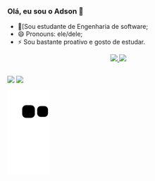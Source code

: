 ### Olá, eu sou o Adson 👋

- 🌱[Sou estudante de Engenharia de software;
- 😄 Pronouns: ele/dele;
- ⚡ Sou bastante proativo e gosto de estudar.

<div align="center">
  <a href="https://github.com/AdySoares">
  <img height="180em" src="https://github-readme-stats.vercel.app/api?username=AdySoares&show_icons=true&theme=monokai&include_all_commits=true&count_private=true"/>
  <img height="180em" src="https://github-readme-stats.vercel.app/api/top-langs/?username=AdySoares&layout=compact&langs_count=7&theme=monokai"/>
</div>
  
  ##
  
<div> 
    <a href="https://instagram.com/ady_soaress" target="_blank"><img src="https://img.shields.io/badge/-Instagram-%23E4405F?style=for-the-badge&logo=instagram&logoColor=white" target="_blank"></a>
    <a href="https://www.linkedin.com/in/adson-soares-a08973233/" target="_blank"><img src="https://img.shields.io/badge/-LinkedIn-%230077B5?style=for-the-badge&logo=linkedin&logoColor=white" target="_blank"></a> 
 
 ![Snake animation](https://github.com/AdySoares/AdySoares/blob/output/github-contribution-grid-snake.svg)
  
 </div>
